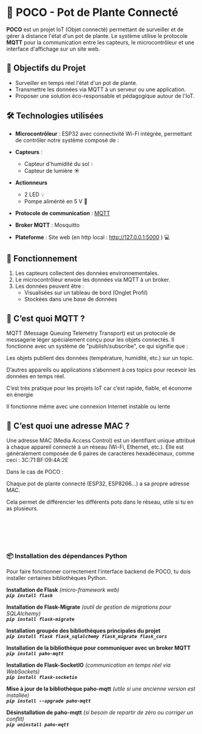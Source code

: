 

# 🌱 POCO - Pot de Plante Connecté

**POCO** est un projet IoT (Objet connecté) permettant de surveiller et de gérer à distance l'état d'un pot de plante. Le système utilise le protocole **MQTT** pour la communication entre les capteurs, le microcontrôleur et une interface d'affichage sur un site web.

## 🚀 Objectifs du Projet

- Surveiller en temps réel l'état d'un pot de plante.
- Transmettre les données via MQTT à un serveur ou une application.
- Proposer une solution éco-responsable et pédagogique autour de l'IoT.

## 🛠️ Technologies utilisées

- **Microcontrôleur** : ESP32 avec connectivité Wi-Fi intégrée, permettant de contrôler notre système composé de :
- **Capteurs** :
  - Capteur d'humidité du sol 💧
  - Capteur de lumière ☀️

- **Actionneurs**
    - 2 LED 💡
    - Pompe aliménté en 5 V 🔌

- **Protocole de communication** : [MQTT](https://mqtt.org/)
- **Broker MQTT** : Mosquitto
- **Plateforme** : Site web (en http local : http://127.0.0.1:5000 ) 💻

## 📡 Fonctionnement

1. Les capteurs collectent des données environnementales.
2. Le microcontrôleur envoie les données via MQTT à un broker.
3. Les données peuvent être :
   - Visualisées sur un tableau de bord (Onglet Profil)
   - Stockées dans une base de données


## 🧩 C’est quoi MQTT ?
MQTT (Message Queuing Telemetry Transport) est un protocole de messagerie léger spécialement conçu pour les objets connectés. Il fonctionne avec un système de "publish/subscribe", ce qui signifie que :

Les objets publient des données (température, humidité, etc.) sur un topic.

D’autres appareils ou applications s’abonnent à ces topics pour recevoir les données en temps réel.

C’est très pratique pour les projets IoT car c’est rapide, fiable, et économe en énergie

Il fonctionne même avec une connexion Internet instable ou lente

## 🔑 C’est quoi une adresse MAC ?
Une adresse MAC (Media Access Control) est un identifiant unique attribué à chaque appareil connecté à un réseau (Wi-Fi, Ethernet, etc.). Elle est généralement composée de 6 paires de caractères hexadécimaux, comme ceci :
3C:71:BF:09:4A:2E

Dans le cas de POCO :

Chaque pot de plante connecté (ESP32, ESP8266…) a sa propre adresse MAC.

Cela permet de différencier les différents pots dans le réseau, utile si tu en as plusieurs.


<br><br><br><br>


### 📦 Installation des dépendances Python

Pour faire fonctionner correctement l’interface backend de POCO, tu dois installer certaines bibliothèques Python.


**Installation de Flask** *(micro-framework web)*  
***`pip install flask`***

**Installation de Flask-Migrate** *(outil de gestion de migrations pour SQLAlchemy)*  
***`pip install flask-migrate`***

**Installation groupée des bibliothèques principales du projet**  
***`pip install flask flask_sqlalchemy flask_migrate flask_cors`***

**Installation de la bibliothèque pour communiquer avec un broker MQTT**  
***`pip install paho-mqtt`***

**Installation de Flask-SocketIO** *(communication en temps réel via WebSockets)*  
***`pip install flask-socketio`***

**Mise à jour de la bibliothèque paho-mqtt** *(utile si une ancienne version est installée)*  
***`pip install --upgrade paho-mqtt`***

**Désinstallation de paho-mqtt** *(si besoin de repartir de zéro ou corriger un conflit)*  
***`pip uninstall paho-mqtt`***
